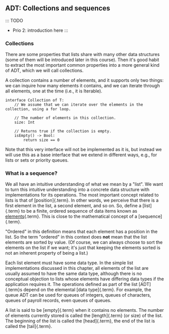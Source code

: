 
## ADT: Collections and sequences

::: TODO
- Prio 2: introduction here
:::

### Collections

There are some properties that lists share with many other data
structures (some of them will be introduced later in this course). Then
it's good habit to extract the most important common properties into a
more general kind of ADT, which we will call collections.

A collection contains a number of elements, and it supports only two
things: we can inquire how many elements it contains, and we can iterate
through all elements, one at the time (i.e., it is Iterable).

    interface Collection of T:
        // We assume that we can iterate over the elements in the collection, using a for loop.

        // The number of elements in this collection.
        size: Int

        // Returns true if the collection is empty.
        isEmpty() -> Bool:
            return size == 0

Note that this very interface will not be implemented as it is, but
instead we will use this as a base interface that we extend in different
ways, e.g., for lists or sets or priority queues.


### What is a sequence?

We all have an intuitive understanding of what we mean by a "list". We
want to turn this intuitive understanding into a concrete data structure
with implementations for its operations. The most important concept
related to lists is that of [position]{.term}.
In other words, we perceive that there is a first element in the list, a
second element, and so on. So, define a [list]{.term} to be a finite, ordered sequence of data items known as
[elements](#element){.term}. This is close to
the mathematical concept of a [sequence]{.term}.

"Ordered" in this definition means that each element has a position in
the list. So the term "ordered" in this context does **not** mean that
the list elements are sorted by value. (Of course, we can always choose
to sort the elements on the list if we want; it's just that keeping the
elements sorted is not an inherent property of being a list.)

Each list element must have some data type. In the simple list
implementations discussed in this chapter, all elements of the list are
usually assumed to have the same data type, although there is no
conceptual objection to lists whose elements have differing data types
if the application requires it. The operations defined as part of the
list [ADT]{.term}s depend on the elemental [data type]{.term}.
For example, the queue ADT can be used for queues of integers, queues of characters, queues of payroll records, even queues of queues.

A list is said to be [empty]{.term} when it
contains no elements. The number of elements currently stored is called
the [length]{.term} (or size) of the list. The beginning
of the list is called the [head]{.term}, the end
of the list is called the [tail]{.term}.

